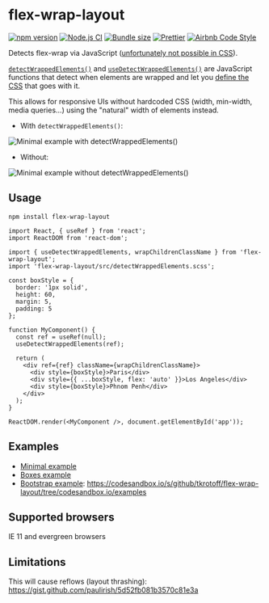 # flex-wrap-layout

[![npm version](https://badge.fury.io/js/flex-wrap-layout.svg)](https://www.npmjs.com/package/flex-wrap-layout)
[![Node.js CI](https://github.com/tkrotoff/flex-wrap-layout/workflows/Node.js%20CI/badge.svg)](https://github.com/tkrotoff/flex-wrap-layout/actions)
[![Bundle size](https://badgen.net/bundlephobia/minzip/flex-wrap-layout)](https://bundlephobia.com/result?p=flex-wrap-layout)
[![Prettier](https://img.shields.io/badge/code_style-prettier-ff69b4.svg)](https://github.com/prettier/prettier)
[![Airbnb Code Style](https://badgen.net/badge/code%20style/airbnb/ff5a5f?icon=airbnb)](https://github.com/airbnb/javascript)

Detects flex-wrap via JavaScript ([unfortunately not possible in CSS](https://stackoverflow.com/q/40012428)).

[`detectWrappedElements()`](src/detectWrappedElements.ts) and [`useDetectWrappedElements()`](src/useDetectWrappedElements.ts) are JavaScript functions that detect when elements are wrapped and let you [define the CSS](src/detectWrappedElements.scss) that goes with it.

This allows for responsive UIs without hardcoded CSS (width, min-width, media queries...) using the "natural" width of elements instead.

- With `detectWrappedElements()`:

![Minimal example with detectWrappedElements()](examples/Minimal-detectWrappedElements.gif)

- Without:

![Minimal example without detectWrappedElements()](examples/Minimal.gif)

## Usage

`npm install flex-wrap-layout`

```JS
import React, { useRef } from 'react';
import ReactDOM from 'react-dom';

import { useDetectWrappedElements, wrapChildrenClassName } from 'flex-wrap-layout';
import 'flex-wrap-layout/src/detectWrappedElements.scss';

const boxStyle = {
  border: '1px solid',
  height: 60,
  margin: 5,
  padding: 5
};

function MyComponent() {
  const ref = useRef(null);
  useDetectWrappedElements(ref);

  return (
    <div ref={ref} className={wrapChildrenClassName}>
      <div style={boxStyle}>Paris</div>
      <div style={{ ...boxStyle, flex: 'auto' }}>Los Angeles</div>
      <div style={boxStyle}>Phnom Penh</div>
    </div>
  );
}

ReactDOM.render(<MyComponent />, document.getElementById('app'));
```

## Examples

- [Minimal example](examples/Minimal.tsx)
- [Boxes example](examples/Boxes.tsx)
- [Bootstrap example](examples/Bootstrap.tsx): https://codesandbox.io/s/github/tkrotoff/flex-wrap-layout/tree/codesandbox.io/examples

## Supported browsers

IE 11 and evergreen browsers

## Limitations

This will cause reflows (layout thrashing): https://gist.github.com/paulirish/5d52fb081b3570c81e3a
